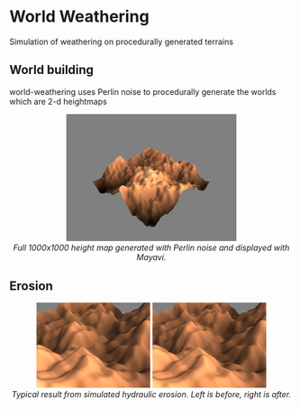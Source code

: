 # World Weathering

Simulation of weathering on procedurally generated terrains

## World building

world-weathering uses Perlin noise to procedurally generate the worlds which are 2-d heightmaps

<p align="center">
  <img src="ReadmeContent/pre_erosion_snapshot.png" width=60%>
  <br>
  <em> Full 1000x1000 height map generated with Perlin noise and displayed with Mayavi. </em>
</p>

## Erosion

<p align="center">
  <img src="ReadmeContent/before.png" width=40%>
  <img src="ReadmeContent/after.png" width=40%>
  <br>
  <em> Typical result from simulated hydraulic erosion. Left is before, right is after. </em>
</p>
